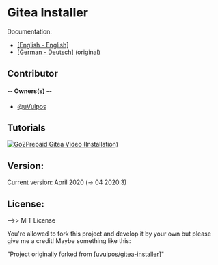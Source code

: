 [gitea-tutorial-go2prepaid-video]: https://www.youtube.com/watch?v=Tj8a7TSG4sU
[gitea-tutorial-go2prepaid-thumbnail]: https://i.ytimg.com/vi/Tj8a7TSG4sU/hqdefault.jpg?sqp=-oaymwEZCNACELwBSFXyq4qpAwsIARUAAIhCGAFwAQ==&rs=AOn4CLBrjPPYZu5KLIZ5Qx_Z0W60i44ojQ

# Gitea Installer
Documentation:
- [[English - English]]()
- [[German - Deutsch]]() (original)

## Contributor
#### -- Owners(s) --
- [@uVulpos](https://github.com/uvulpos)

## Tutorials
[![Go2Prepaid Gitea Video (Installation)][gitea-tutorial-go2prepaid-thumbnail]][gitea-tutorial-go2prepaid-video]  

## Version:
Current version: April 2020 (-> 04 2020.3)

## License:
-->> MIT License

You're allowed to fork this project and develop it by your own but please give me a credit! Maybe something like this:

"Project originally forked from [[uvulpos/gitea-installer]](https://github.com/uvulpos/gitea-installer)"  
